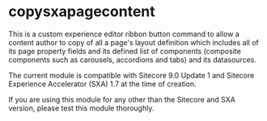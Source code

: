# copysxapagecontent
This is a custom experience editor ribbon button command to allow a content author to copy of all a page's layout definition which includes all of its page property fields and its defined list of components (composite components such as carousels, accordions and tabs) and its datasources.

The current module is compatible with Sitecore 9.0 Update 1 and Sitecore Experience Accelerator (SXA) 1.7 at the time of creation.

If you are using this module for any other than the Sitecore and SXA version, please test this module thoroughly.

